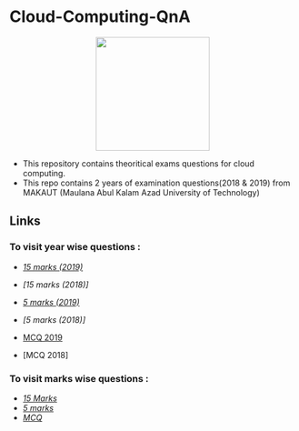 
# Cloud-Computing-QnA
<div align="center">

<img src="https://media.tenor.com/mugZdxy-l5EAAAAC/welcome-gif.gif" height="200" width="200"></img>
</div>

- This repository contains theoritical exams questions for cloud computing. 
- This repo contains 2 years of examination questions(2018 & 2019) from MAKAUT (Maulana Abul Kalam Azad University of Technology)

## Links

### To visit year wise questions :
- *[15 marks (2019)](https://github.com/TuhinBar/Cloud-Computing-QnA/tree/main/15-Marks-QnA#makaut-2019)*
- *[15 marks (2018)]*

- *[5 marks (2019)](https://github.com/TuhinBar/Cloud-Computing-QnA/tree/main/5-Marks-QnA#makaut-2019)*
- *[5 marks (2018)]*

- [MCQ 2019](https://github.com/TuhinBar/Cloud-Computing-QnA/blob/main/MCQ/MCQ2019.md)
- [MCQ 2018]

### To visit marks wise questions :
- *[15 Marks](https://github.com/TuhinBar/Cloud-Computing-QnA/tree/main/15-Marks-QnA)*
- *[5 marks](https://github.com/TuhinBar/Cloud-Computing-QnA/tree/main/5-Marks-QnA)*
- *[MCQ](https://github.com/TuhinBar/Cloud-Computing-QnA/blob/main/MCQ)*
